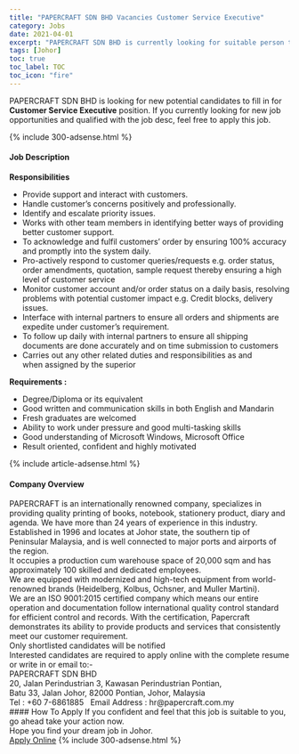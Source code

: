 ```yaml
---
title: "PAPERCRAFT SDN BHD Vacancies Customer Service Executive" 
category: Jobs 
date: 2021-04-01 
excerpt: "PAPERCRAFT SDN BHD is currently looking for suitable person to fill in the Customer Service Executive which based in Johor" 
tags: [Johor] 
toc: true 
toc_label: TOC 
toc_icon: "fire" 
--- 
```


<p>PAPERCRAFT SDN BHD is looking for new potential candidates to fill in for <b>Customer Service Executive</b> position. If you currently looking for new job opportunities and qualified with the job desc, feel free to apply this job.
</p>{% include 300-adsense.html %} 
<div><div><h4>Job Description</h4></div><div><div><span><div><p><strong>Responsibilities</strong></p><ul><li>Provide support and interact with customers.</li><li>Handle customer&#8217;s concerns positively and professionally.</li><li>Identify and escalate priority issues.</li><li>Works with other team members in identifying better ways of providing better customer support.</li><li>To acknowledge and fulfil customers&#8217; order by ensuring&#160;100% accuracy and promptly into the system daily.</li><li>Pro-actively respond to customer queries/requests e.g. order status, order amendments, quotation, sample request thereby ensuring a high level of customer service</li><li>Monitor customer account and/or order status on a daily basis, resolving problems with potential customer impact e.g. Credit blocks, delivery issues.</li><li>Interface with internal partners to ensure all orders and shipments are expedite under customer&#8217;s requirement.</li><li>To follow up daily with internal partners to ensure all shipping documents are done accurately and on time submission to customers</li><li>Carries out any other related duties and responsibilities as and when&#160;assigned by the superior</li></ul><p><strong>Requirements :</strong></p><ul><li>Degree/Diploma or its equivalent</li><li>Good written and communication skills in both English and Mandarin</li><li>Fresh graduates are welcomed</li><li>Ability to work under pressure and good multi-tasking skills</li><li>Good understanding of Microsoft Windows, Microsoft Office</li><li>Result oriented, confident and highly motivated</li></ul></div></span></div></div></div> 
{% include article-adsense.html %} 
<div><div><h4>Company Overview</h4></div><div><div><span><div><div>PAPERCRAFT is an internationally renowned company, specializes in providing quality printing of books, notebook, stationery product, diary and agenda. We have more than 24 years of experience in this industry.</div>
<div>Established in 1996 and locates at Johor state, the southern tip of Peninsular Malaysia, and is well connected to major ports and airports of the region.</div>
<div>It occupies a production cum warehouse space of 20,000 sqm and has approximately 100 skilled and dedicated employees.</div>
<div>We are equipped with modernized and high-tech equipment from world-renowned brands (Heidelberg, Kolbus, Ochsner, and Muller Martini).</div>
<div>We are an ISO 9001:2015 certified company which means our entire operation and documentation follow international quality control standard for efficient control and records. With the certification, Papercraft demonstrates its ability to provide products and services that consistently meet our customer requirement.</div>
<div>Only shortlisted candidates will be notified</div>
<div>Interested candidates are required to apply online with the complete resume or write in or email to:-</div>
<div>PAPERCRAFT SDN BHD</div>
<div>20, Jalan Perindustrian 3, Kawasan Perindustrian Pontian,&#160;&#160;&#160;&#160;&#160;&#160;&#160;&#160;&#160;&#160;&#160;&#160;&#160;&#160;&#160;&#160;&#160;&#160;</div>
<div>Batu 33, Jalan Johor, 82000 Pontian, Johor, Malaysia</div>
<div>Tel : +60 7-6861885&#160; &#160;Email Address : hr@papercraft.com.my</div></div></span></div></div></div> 
#### How To Apply 
If you confident and feel that this job is suitable to you, go ahead take your action now. <br/> 
Hope you find your dream job in Johor. <br/> 
<a href="https://www.jobstreet.com.my/en/job/customer-service-executive-4521557?jobId=jobstreet-my-job-4521557&" class="btn btn--info" target="_blank" rel="nofollow noopenner">Apply Online</a> 
{% include 300-adsense.html %} 